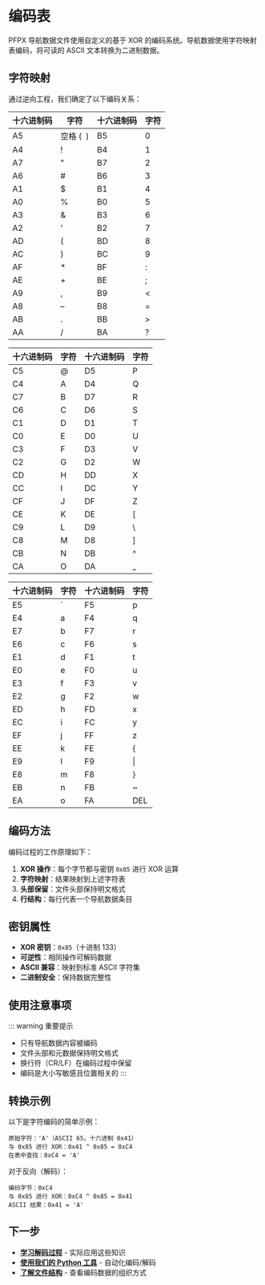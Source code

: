 # 编码表

PFPX 导航数据文件使用自定义的基于 XOR 的编码系统。导航数据使用字符映射表编码，将可读的 ASCII 文本转换为二进制数据。

## 字符映射

通过逆向工程，我们确定了以下编码关系：

| 十六进制码 | 字符 | 十六进制码 | 字符 |
|----------|-----------|----------|-----------|
| A5 | 空格 (` `) | B5 | 0 |
| A4 | ! | B4 | 1 |
| A7 | " | B7 | 2 |
| A6 | # | B6 | 3 |
| A1 | $ | B1 | 4 |
| A0 | % | B0 | 5 |
| A3 | & | B3 | 6 |
| A2 | ' | B2 | 7 |
| AD | ( | BD | 8 |
| AC | ) | BC | 9 |
| AF | * | BF | : |
| AE | + | BE | ; |
| A9 | , | B9 | < |
| A8 | – | B8 | = |
| AB | . | BB | > |
| AA | / | BA | ? |

| 十六进制码 | 字符 | 十六进制码 | 字符 |
|----------|-----------|----------|-----------|
| C5 | @ | D5 | P |
| C4 | A | D4 | Q |
| C7 | B | D7 | R |
| C6 | C | D6 | S |
| C1 | D | D1 | T |
| C0 | E | D0 | U |
| C3 | F | D3 | V |
| C2 | G | D2 | W |
| CD | H | DD | X |
| CC | I | DC | Y |
| CF | J | DF | Z |
| CE | K | DE | [ |
| C9 | L | D9 | \ |
| C8 | M | D8 | ] |
| CB | N | DB | ^ |
| CA | O | DA | _ |

| 十六进制码 | 字符 | 十六进制码 | 字符 |
|----------|-----------|----------|-----------|
| E5 | ` | F5 | p |
| E4 | a | F4 | q |
| E7 | b | F7 | r |
| E6 | c | F6 | s |
| E1 | d | F1 | t |
| E0 | e | F0 | u |
| E3 | f | F3 | v |
| E2 | g | F2 | w |
| ED | h | FD | x |
| EC | i | FC | y |
| EF | j | FF | z |
| EE | k | FE | { |
| E9 | l | F9 | \| |
| E8 | m | F8 | } |
| EB | n | FB | ~ |
| EA | o | FA | DEL |

## 编码方法

编码过程的工作原理如下：

1. **XOR 操作**：每个字节都与密钥 `0x85` 进行 XOR 运算
2. **字符映射**：结果映射到上述字符表
3. **头部保留**：文件头部保持明文格式
4. **行结构**：每行代表一个导航数据条目

## 密钥属性

- **XOR 密钥**：`0x85`（十进制 133）
- **可逆性**：相同操作可解码数据
- **ASCII 兼容**：映射到标准 ASCII 字符集
- **二进制安全**：保持数据完整性

## 使用注意事项

::: warning 重要提示
- 只有导航数据内容被编码
- 文件头部和元数据保持明文格式
- 换行符（CR/LF）在编码过程中保留
- 编码是大小写敏感且位置相关的
:::

## 转换示例

以下是字符编码的简单示例：

```
原始字符：'A'（ASCII 65，十六进制 0x41）
与 0x85 进行 XOR：0x41 ^ 0x85 = 0xC4
在表中查找：0xC4 = 'A'
```

对于反向（解码）：
```
编码字节：0xC4
与 0x85 进行 XOR：0xC4 ^ 0x85 = 0x41
ASCII 结果：0x41 = 'A'
```

## 下一步

- **[学习解码过程](./decoding-process.md)** - 实际应用这些知识
- **[使用我们的 Python 工具](../tools/python-decoder.md)** - 自动化编码/解码
- **[了解文件结构](./file-structure.md)** - 查看编码数据的组织方式
